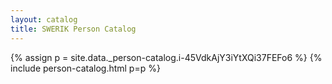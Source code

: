 ```yaml
---
layout: catalog
title: SWERIK Person Catalog
---
```

{% assign p = site.data._person-catalog.i-45VdkAjY3iYtXQi37FEFo6 %}
{% include person-catalog.html p=p %}

